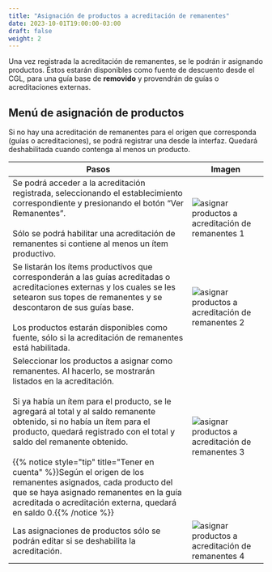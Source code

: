 ```yaml
---
title: "Asignación de productos a acreditación de remanentes"
date: 2023-10-01T19:00:00-03:00
draft: false
weight: 2
---
```


Una vez registrada la acreditación de remanentes, se le podrán ir asignando productos. Éstos estarán disponibles como fuente de descuento desde el CGL, para una guía base de **removido** y provendrán de guías o acreditaciones externas.

## Menú de asignación de productos

Si no hay una acreditación de remanentes para el origen que corresponda (guías o acreditaciones), se podrá registrar una desde la interfaz. Quedará deshabilitada cuando contenga al menos un producto.

| Pasos                                                                                                                                                                                                                                                                                                                                                                                                                                                                                                                                                              | Imagen                                                                                                           |
| ------------------------------------------------------------------------------------------------------------------------------------------------------------------------------------------------------------------------------------------------------------------------------------------------------------------------------------------------------------------------------------------------------------------------------------------------------------------------------------------------------------------------------------------------------------------ | ---------------------------------------------------------------------------------------------------------------- |
| Se podrá acceder a la acreditación registrada, seleccionando el establecimiento correspondiente y presionando el botón “Ver Remanentes”.<br/><br/>Sólo se podrá habilitar una acreditación de remanentes si contiene al menos un ítem productivo.                                                                                                                                                                                                                                                                                                                  | ![asignar productos a acreditación de remanentes 1](../images/asignacion-productos-acreditacion-remanentes1.png) |
| Se listarán los ítems productivos que corresponderán a las guías acreditadas o acreditaciones externas y los cuales se les setearon sus topes de remanentes y se descontaron de sus guías base.<br/><br/>Los productos estarán disponibles como fuente, sólo si la acreditación de remanentes está habilitada.                                                                                                                                                                                                                                                     | ![asignar productos a acreditación de remanentes 2](../images/asignacion-productos-acreditacion-remanentes2.png) |
| Seleccionar los productos a asignar como remanentes. Al hacerlo, se mostrarán listados en la acreditación. <br/><br/>Si ya había un ítem para el producto, se le agregará al total y al saldo remanente obtenido, si no había un ítem para el producto, quedará registrado con el total y saldo del remanente obtenido.<br/><br/>{{% notice style="tip" title="Tener en cuenta" %}}Según el origen de los remanentes asignados, cada producto del que se haya asignado remanentes en la guía acreditada o acreditación externa, quedará en saldo 0.{{% /notice %}} | ![asignar productos a acreditación de remanentes 3](../images/asignacion-productos-acreditacion-remanentes3.png) |
| Las asignaciones de productos sólo se podrán editar si se deshabilita la acreditación.                                                                                                                                                                                                                                                                                                                                                                                                                                                                             | ![asignar productos a acreditación de remanentes 4](../images/asignacion-productos-acreditacion-remanentes4.png) |
